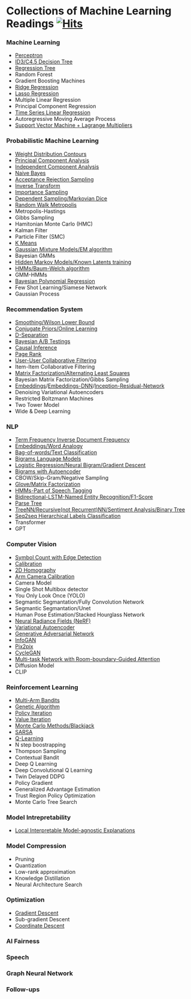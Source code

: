 # Collections of Machine Learning Readings [![Hits](https://hits.seeyoufarm.com/api/count/incr/badge.svg?url=https%3A%2F%2Fgithub.com%2Fzcemycl%2Fmlreading-hub&count_bg=%2379C83D&title_bg=%23555555&icon=&icon_color=%23E7E7E7&title=hits&edge_flat=false)](https://hits.seeyoufarm.com)

### Machine Learning
* [Perceptron](notes/ml/Perceptron.ipynb)
* [ID3/C4.5 Decision Tree](notes/ml/Decision-Tree.ipynb)
* [Regression Tree](notes/ml/Regression-Tree.ipynb)
* Random Forest
* Gradient Boosting Machines
* [Ridge Regression](notes/ml/Ridge-Regression.ipynb)
* [Lasso Regression](notes/ml/Lasso-Regression.ipynb)
* Multiple Linear Regression
* Principal Component Regression
* [Time Series Linear Regression](notes/ml/Time-Series-Linear-Regression.ipynb)
* Autoregressive Moving Average Process
* [Support Vector Machine + Lagrange Multipliers](notes/ml/Support-Vector-Machine.ipynb)

### Probabilistic Machine Learning
* [Weight Distribution Contours](notes/pml/Distribution-Contour.ipynb)
* [Principal Component Analysis](https://github.com/zcemycl/ProbabilisticPerspectiveMachineLearning/blob/master/Machine%20Learning%20A%20Probabilistic%20Perspective/12LatentLinearModels/F12.5/12.5pcaImageDemo.ipynb)
* [Independent Component Analysis](https://github.com/zcemycl/ProbabilisticPerspectiveMachineLearning/blob/master/Machine%20Learning%20A%20Probabilistic%20Perspective/12LatentLinearModels/F12.20/12.20icaDemo.ipynb)
* [Naive Bayes](https://github.com/zcemycl/ProbabilisticPerspectiveMachineLearning/blob/master/Machine%20Learning%20A%20Probabilistic%20Perspective/3GMDD/F3.8/3.8naiveBayesBowDemo.ipynb)
* [Acceptance Rejection Sampling](notes/Acceptance-Rejection.ipynb)
* [Inverse Transform](notes/Inverse-Transform-Sampling.ipynb)
* [Importance Sampling](notes/ImportanceSampling.ipynb)
* [Dependent Sampling/Markovian Dice](notes/DependentSampling.ipynb)
* [Random Walk Metropolis](notes/Random-Walk-Metropolis.ipynb)
* Metropolis-Hastings
* Gibbs Sampling
* Hamitonian Monte Carlo (HMC)
* Kalman Filter
* Particle Filter (SMC)
* [K Means](notes/K-Means.ipynb)
* [Gaussian Mixture Models/EM algorithm](notes/EM-GMM2.ipynb)
* Bayesian GMMs
* [Hidden Markov Models/Known Latents training](notes/pml/HMM_visible.ipynb)
* [HMMs/Baum-Welch algorithm](notes/pml/EM_HMM_Sequence.ipynb)
* GMM-HMMs
* [Bayesian Polynomial Regression](https://github.com/zcemycl/ProbabilisticPerspectiveMachineLearning/blob/master/Probabilistic%20Machine%20Learning/Introduction%20to%20Probabilistic%20Machine%20Learning/Bayesian%20inference%20and%20prediction%20with%20finite%20regression%20models.ipynb)
* Few Shot Learning/Siamese Network
* Gaussian Process

### Recommendation System
* [Smoothing/Wilson Lower Bound](notes/rs/rs_Rate-Popularity.ipynb)
* [Conjugate Priors/Online Learning](notes/rs/rs_Conjugate-Prior.ipynb)
* [D-Separation](notes/rs/rs-d-sep.ipynb)
* [Bayesian A/B Testings](notes/rs/rs_ABtestings.ipynb)
* [Causal Inference](notes/rs/rs_Causal-Inference.ipynb)
* [Page Rank](notes/rs/rs_Page-Rank.ipynb)
* [User-User Collaborative Filtering](notes/rs/rs_User-User-Collaborative-Filtering.ipynb)
* Item-Item Collaborative Filtering
* [Matrix Factorization/Alternating Least Squares](notes/rs/rs_Matrix-Factorization.ipynb)
* Bayesian Matrix Factorization/Gibbs Sampling
* [Embeddings](notes/rs/rs_Embedding.ipynb)/[Embeddings-DNN](notes/rs/rs_Deep-Neural-Network.ipynb)/[Inception-Residual-Network](notes/rs/rs-Residual-Learning.ipynb)
* Denoising Variational Autoencoders
* Restricted Boltzmann Machines
* Two Tower Model
* Wide & Deep Learning

### NLP
* [Term Frequency Inverse Document Frequency](notes/nlp/nlp_TFIDF.ipynb)
* [Embeddings/Word Analogy](notes/nlp/nlp_Embeddings.ipynb)
* [Bag-of-words/Text Classification](notes/nlp/nlp_Bag-of-words.ipynb)
* [Bigrams Language Models](notes/nlp/nlp_Bigrams-Language-Models.ipynb)
* [Logistic Regression/Neural Bigram/Gradient Descent](notes/nlp/nlp_Neural-Bigram.ipynb)
* [Bigrams with Autoencoder](notes/nlp/nlp_Bigram-Autoencoder.ipynb)
* CBOW/Skip-Gram/Negative Sampling
* [Glove/Matrix Factorization](notes/nlp/nlp_Glove-Matrix-Factorization.ipynb)
* [HMMs-Part of Speech Tagging](notes/nlp/nlp_HMMs-POS.ipynb)
* [Bidirectional-LSTM-Named Entity Recognition/F1-Score](notes/nlp/nlp_Named-Entity-Recognition-RNN.ipynb)
* [Parse Tree](notes/nlp/nlp_Recurrent-Tree-Neural-Network.ipynb)
* [TreeNN/Recursive(not Recurrent)NN/Sentiment Analysis/Binary Tree](notes/nlp/nlp_Recurrent-Tree-Neural-Network.ipynb)
* [Seq2seq Hierarchical Labels Classification](https://github.com/zcemycl/seq2seq-labelladder)
* Transformer
* GPT

### Computer Vision
* [Symbol Count with Edge Detection](notes/cv/convolution_connected_edge.ipynb)
* [Calibration](https://github.com/zcemycl/zcemycl.github.io/blob/master/resources/calibration.ipynb)
* [2D Homography](https://github.com/zcemycl/Robotics/blob/master/Perception/Logo%20Projection/LogoProjection.ipynb)
* [Arm Camera Calibration](https://github.com/zcemycl/Robotics/blob/master/DobotMagic/calibration/utils.py)
* Camera Model
* Single Shot Multibox detector
* You Only Look Once (YOLO)
* Segmantic Segmantation/Fully Convolution Network
* Segmantic Segmantation/Unet
* Human Pose Estimation/Stacked Hourglass Network
* [Neural Radiance Fields (NeRF)](notes/cv/nerf/)
* [Variational Autoencoder](https://github.com/zcemycl/self-work/blob/master/VAE/VAE2.ipynb)
* [Generative Adversarial Network](https://github.com/zcemycl/Matlab-GAN/blob/master/GAN/GAN.m)
* [InfoGAN](https://github.com/zcemycl/Matlab-GAN/blob/master/InfoGAN/InfoGAN.m)
* [Pix2pix](https://github.com/zcemycl/Matlab-GAN/blob/master/Pix2Pix/PIX2PIX.m)
* [CycleGAN](https://github.com/zcemycl/Matlab-GAN/blob/master/CycleGAN/CycleGAN.m)
* [Multi-task Network with Room-boundary-Guided Attention](https://github.com/zcemycl/TF2DeepFloorplan)
* Diffusion Model
* CLIP

### Reinforcement Learning
* [Multi-Arm Bandits](https://github.com/zcemycl/zcemycl.github.io/blob/master/resources/rlread.ipynb)
* [Genetic Algorithm](notes/rl/traveling_salesman.py)
* [Policy Iteration](https://github.com/zcemycl/Robotics/blob/master/Reinforcemnet%20Learning/PolicyIteration.ipynb)
* [Value Iteration](https://github.com/zcemycl/Robotics/blob/master/Reinforcemnet%20Learning/ValueIteration.ipynb)
* [Monte Carlo Methods/Blackjack](https://github.com/zcemycl/zcemycl.github.io/blob/master/resources/blackjack.ipynb)
* [SARSA](https://github.com/zcemycl/Robotics/blob/master/Reinforcemnet%20Learning/sarsa.ipynb)
* [Q-Learning](https://github.com/zcemycl/Robotics/blob/master/Reinforcemnet%20Learning/q-learning.ipynb)
* N step boostrapping
* Thompson Sampling
* Contextual Bandit
* Deep Q Learning
* Deep Convolutional Q Learning
* Twin Delayed DDPG
* Policy Gradient
* Generalized Advantage Estimation
* Trust Region Policy Optimization
* Monte Carlo Tree Search

### Model Intrepretability
* [Local Interpretable Model-agnostic Explanations](https://github.com/zcemycl/ProbabilisticPerspectiveMachineLearning/blob/master/LIME/LIME.ipynb)

### Model Compression
* Pruning
* Quantization
* Low-rank approximation
* Knowledge Distillation
* Neural Architecture Search


### Optimization
* [Gradient Descent](notes/ml/Ridge-Regression.ipynb)
* Sub-gradient Descent
* [Coordinate Descent](notes/ml/Lasso-Regression.ipynb)

### AI Fairness

### Speech

### Graph Neural Network

### Follow-ups
